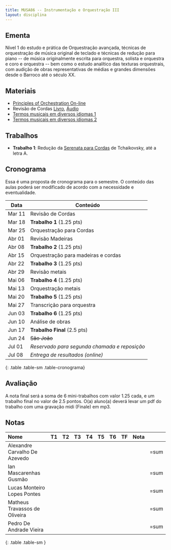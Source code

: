 ```yaml
---
title: MUSA86 -- Instrumentação e Orquestração III
layout: disciplina
---
```


## Ementa

Nível 1 do estudo e prática de Orquestração avançada, técnicas de
orquestração de música original de teclado e técnicas de redução para
piano -- de música originalmente escrita para orquestra, solista e
orquestra e coro e orquestra -- bem como o estudo analítico das
texturas orquestrais, com audição de obras representativas de médias e
grandes dimensões desde o Barroco até o século XX.

## Materiais

- [Principles of Orchestration On-line][4]
- Revisão de Cordas [Livro][2], [Áudio][3]
- [Termos musicais em diversos idiomas 1][20]
- [Termos musicais em diversos idiomas 2][21]

## Trabalhos

- **Trabalho 1**: Redução da [Serenata para Cordas][1]
de Tchaikovsky, até a letra A.

<!--
- **Trabalho 2**: Redução analítica do [Octeto para
Sopros][5] de Beethoven (página completa). A instrumentação na partitura
é 2 trompas em Eb, 2 oboes, 2 clarinetes em Bb, 2 fagotes.

- **Trabalho 3**: Orquestrar para sopros (sem cordas) c. 1--16 do
[Grande Portão de Kiev][6] do _Quadros em uma Exposição_ de
Mussorgsky. [Áudio][7].

- **Trabalho 4**: Fazer redução analítica do início do _Prelúdio do 3o
Ato de Siegfried_ de Wagner. [Partitura][8]. [Áudio][9]

- **Trabalho 5**: Fazer redução analítica do trecho da _Sinfonia no.
4_ de Tchaikovsky. **Colocar o nome dos instrumentos na redução**.
[Partitura][10]. [Áudio][11]

- **Trabalho 6**: Fazer redução analítica do trecho da _Sinfonia no.
  1_ de Brahms. (c. 42 a letra B) **Colocar o nome dos instrumentos na
  redução e fazer análise harmônica :-)**. [Partitura][12].
  [Áudio][13]

- **Trabalho Final**: Valor 2.5 pontos. Fazer redução analítica do
trecho do _Tombeau de Couperin_ de Ravel (até o número 4 de ensaio,
página 5) e comparar com versão de piano em pequeno relatório escrito.
**Colocar o nome dos instrumentos na redução**. [Partitura
Orquestra][14]. [Áudio][15]. [Partitura Piano][16]. [Áudio Piano][17]
-->

## Cronograma

Essa é uma proposta de cronograma para o semestre. O conteúdo das
aulas poderá ser modificado de acordo com a necessidade e
eventualidade.

| Data   | Conteúdo                                     |
| ---    | ---                                          |
| Mar 11 | Revisão de Cordas                            |
| Mar 18 | **Trabalho 1** (1.25 pts)                    |
| Mar 25 | Orquestração para Cordas                     |
| Abr 01 | Revisão Madeiras                             |
| Abr 08 | **Trabalho 2** (1.25 pts)                    |
| Abr 15 | Orquestração para madeiras e cordas          |
| Abr 22 | **Trabalho 3** (1.25 pts)                    |
| Abr 29 | Revisão metais                               |
| Mai 06 | **Trabalho 4** (1.25 pts)                    |
| Mai 13 | Orquestração metais                          |
| Mai 20 | **Trabalho 5** (1.25 pts)                    |
| Mai 27 | Transcrição para orquestra                   |
| Jun 03 | **Trabalho 6** (1.25 pts)                    |
| Jun 10 | Análise de obras                             |
| Jun 17 | **Trabalho Final** (2.5 pts)                 |
| Jun 24 | <del>São João</del>                          |
| Jul 01 | _Reservado para segunda chamada e reposição_ |
| Jul 08 | _Entrega de resultados (online)_             |
{: .table .table-sm .table-cronograma}

## Avaliação

A nota final será a soma de 6 mini-trabalhos com valor 1.25 cada, e um
trabalho final no valor de 2.5 pontos. O(a) aluno(a) deverá levar um pdf
do trabalho com uma gravação midi (Finale) em mp3.


## Notas

| Nome                          | T1 | T2 | T3 | T4 | T5 | T6 | TF | Nota |      |
|:------------------------------|:---|:---|:---|:---|:---|:---|:---|:-----|------|
| Alexandre Carvalho De Azevedo |    |    |    |    |    |    |    |      | =sum |
| Ian Mascarenhas Gusmão        |    |    |    |    |    |    |    |      | =sum |
| Lucas Monteiro Lopes Pontes   |    |    |    |    |    |    |    |      | =sum |
| Matheus Travassos de Oliveira |    |    |    |    |    |    |    |      | =sum |
| Pedro De Andrade Vieira       |    |    |    |    |    |    |    |      | =sum |
{: .table .table-sm }


[1]: https://www.dropbox.com/s/yzsqtzqcsj33i75/Tchaikovsky%20Serenata%20Cordas.pdf?dl=1
[2]: https://www.dropbox.com/s/ks113157m7jamev/Cordas%20-%20Geral.pdf?dl=1
[3]: https://www.dropbox.com/s/foirxuc0yw3bv6r/Cordas%20Geral%20Audio.zip?dl=1
[4]: http://www.northernsounds.com/forum/forumdisplay.php/77-Principles-of-Orchestration-On-line
[5]: https://www.dropbox.com/s/mhkw51aklruets7/Beethoven%20Octet%20Op%20103.pdf?dl=1
[6]: https://www.dropbox.com/s/iez2nrl33ypxdpf/Mussorgsky%20-%20Quadros%20Exposicao%20-%20Kiev.pdf?dl=1
[7]: https://www.dropbox.com/s/sxwiumot6osmmz3/Mussorgsky%20-%20Quadros%20Exposicao%20-%20Kiev.mp3?dl=1
[8]: https://www.dropbox.com/s/rl2esll6p0cp1om/Wagner%20-%20Siegfried.pdf?dl=1
[9]: https://www.dropbox.com/s/l88h4szhb4o2ouw/Wagner%20Siegfried.mp3?dl=1
[10]: https://www.dropbox.com/s/snvkf6gcsvbme7w/Tchaikovsky%20Sinfonia%204.pdf?dl=1
[11]: https://www.dropbox.com/s/x116y1mm4gya7au/Tchaikovsky%20Sinfonia%204.mp3?dl=1
[12]: https://www.dropbox.com/s/tc4qjyq3v3klyl1/Brahms%20sinf%201.pdf?dl=1
[13]: https://www.dropbox.com/s/4o3t3j4c0yt7jry/Brahms%20sinf%201.m4a?dl=1
[14]: https://www.dropbox.com/s/plce7yxymooki8z/Ravel%20-%20Tombeau%20-%20Orq.pdf?dl=1
[15]: https://www.dropbox.com/s/z4iqaiywqsbyswg/Ravel%20-%20Tombeau%20-%20Orq.m4a?dl=1
[16]: https://www.dropbox.com/s/6d86z7erowabowq/Ravel%20-%20Tombeau%20-%20Piano.pdf?dl=1
[17]: https://www.dropbox.com/s/qlv9b37km1l5ujd/Ravel%20-%20Tombeau%20-%20Piano.m4a?dl=1

[20]: https://connect.issaquah.wednet.edu/high/ihs/staff/mr_longmans_orchestras/w/general_orchestra_information/2605/music-terms
[21]: https://web.library.yale.edu/cataloging/music/instname

